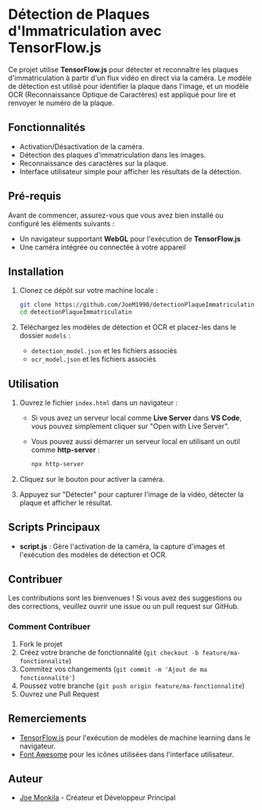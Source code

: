 # Détection de Plaques d'Immatriculation avec TensorFlow.js

Ce projet utilise **TensorFlow.js** pour détecter et reconnaître les plaques d'immatriculation à partir d'un flux vidéo en direct via la caméra. Le modèle de détection est utilisé pour identifier la plaque dans l'image, et un modèle OCR (Reconnaissance Optique de Caractères) est appliqué pour lire et renvoyer le numéro de la plaque.

## Fonctionnalités

- Activation/Désactivation de la caméra.
- Détection des plaques d'immatriculation dans les images.
- Reconnaissance des caractères sur la plaque.
- Interface utilisateur simple pour afficher les résultats de la détection.

## Pré-requis

Avant de commencer, assurez-vous que vous avez bien installé ou configuré les éléments suivants :

- Un navigateur supportant **WebGL** pour l'exécution de **TensorFlow.js**
- Une caméra intégrée ou connectée à votre appareil

## Installation

1. Clonez ce dépôt sur votre machine locale :

    ```bash
    git clone https://github.com/JoeM1990/detectionPlaqueImmatriculatin.git
    cd detectionPlaqueImmatriculatin
    ```

2. Téléchargez les modèles de détection et OCR et placez-les dans le dossier `models` :

    - `detection_model.json` et les fichiers associés
    - `ocr_model.json` et les fichiers associés

## Utilisation

1. Ouvrez le fichier `index.html` dans un navigateur :

    - Si vous avez un serveur local comme **Live Server** dans **VS Code**, vous pouvez simplement cliquer sur "Open with Live Server".
    - Vous pouvez aussi démarrer un serveur local en utilisant un outil comme **http-server** :

      ```bash
      npx http-server
      ```

2. Cliquez sur le bouton pour activer la caméra.

3. Appuyez sur "Détecter" pour capturer l'image de la vidéo, détecter la plaque et afficher le résultat.

## Scripts Principaux

- **script.js** : Gère l'activation de la caméra, la capture d'images et l'exécution des modèles de détection et OCR.

## Contribuer

Les contributions sont les bienvenues ! Si vous avez des suggestions ou des corrections, veuillez ouvrir une issue ou un pull request sur GitHub.

### Comment Contribuer

1. Fork le projet
2. Créez votre branche de fonctionnalité (`git checkout -b feature/ma-fonctionnalite`)
3. Commitez vos changements (`git commit -m 'Ajout de ma fonctionnalité'`)
4. Poussez votre branche (`git push origin feature/ma-fonctionnalite`)
5. Ouvrez une Pull Request

## Remerciements

- [TensorFlow.js](https://www.tensorflow.org/js) pour l'exécution de modèles de machine learning dans le navigateur.
- [Font Awesome](https://fontawesome.com/) pour les icônes utilisées dans l'interface utilisateur.

## Auteur

- [Joe Monkila](https://github.com/JoeM1990) - Créateur et Développeur Principal



